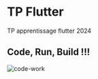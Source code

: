 
# TP Flutter

TP apprentissage flutter 2024

## Code, Run, Build !!!



![code-work](https://c.tenor.com/N-fJ0Azh_ykAAAAC/tenor.gif)
